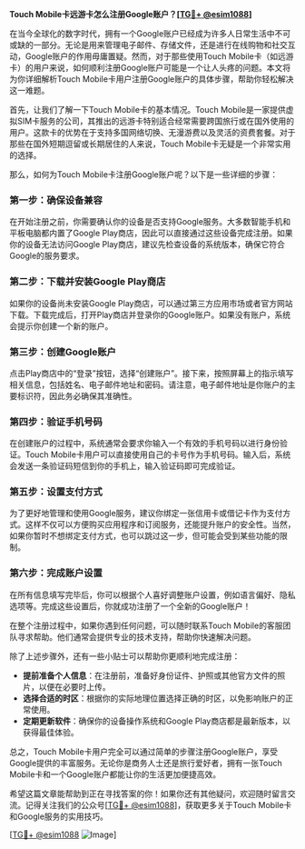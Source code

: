 **Touch Mobile卡远游卡怎么注册Google账户？[[TG💪+ @esim1088](https://t.me/s/esim1088)]**

在当今全球化的数字时代，拥有一个Google账户已经成为许多人日常生活中不可或缺的一部分。无论是用来管理电子邮件、存储文件，还是进行在线购物和社交互动，Google账户的作用毋庸置疑。然而，对于那些使用Touch Mobile卡（如远游卡）的用户来说，如何顺利注册Google账户可能是一个让人头疼的问题。本文将为你详细解析Touch Mobile卡用户注册Google账户的具体步骤，帮助你轻松解决这一难题。

首先，让我们了解一下Touch Mobile卡的基本情况。Touch Mobile是一家提供虚拟SIM卡服务的公司，其推出的远游卡特别适合经常需要跨国旅行或在国外使用的用户。这款卡的优势在于支持多国网络切换、无漫游费以及灵活的资费套餐。对于那些在国外短期逗留或长期居住的人来说，Touch Mobile卡无疑是一个非常实用的选择。

那么，如何为Touch Mobile卡注册Google账户呢？以下是一些详细的步骤：

### **第一步：确保设备兼容**
在开始注册之前，你需要确认你的设备是否支持Google服务。大多数智能手机和平板电脑都内置了Google Play商店，因此可以直接通过这些设备完成注册。如果你的设备无法访问Google Play商店，建议先检查设备的系统版本，确保它符合Google的服务要求。

### **第二步：下载并安装Google Play商店**
如果你的设备尚未安装Google Play商店，可以通过第三方应用市场或者官方网站下载。下载完成后，打开Play商店并登录你的Google账户。如果没有账户，系统会提示你创建一个新的账户。

### **第三步：创建Google账户**
点击Play商店中的“登录”按钮，选择“创建账户”。接下来，按照屏幕上的指示填写相关信息，包括姓名、电子邮件地址和密码。请注意，电子邮件地址是你账户的主要标识符，因此务必确保其准确性。

### **第四步：验证手机号码**
在创建账户的过程中，系统通常会要求你输入一个有效的手机号码以进行身份验证。Touch Mobile卡用户可以直接使用自己的卡号作为手机号码。输入后，系统会发送一条验证码短信到你的手机上，输入验证码即可完成验证。

### **第五步：设置支付方式**
为了更好地管理和使用Google服务，建议你绑定一张信用卡或借记卡作为支付方式。这样不仅可以方便购买应用程序和订阅服务，还能提升账户的安全性。当然，如果你暂时不想绑定支付方式，也可以跳过这一步，但可能会受到某些功能的限制。

### **第六步：完成账户设置**
在所有信息填写完毕后，你可以根据个人喜好调整账户设置，例如语言偏好、隐私选项等。完成这些设置后，你就成功注册了一个全新的Google账户！

在整个注册过程中，如果你遇到任何问题，可以随时联系Touch Mobile的客服团队寻求帮助。他们通常会提供专业的技术支持，帮助你快速解决问题。

除了上述步骤外，还有一些小贴士可以帮助你更顺利地完成注册：

- **提前准备个人信息**：在注册前，准备好身份证件、护照或其他官方文件的照片，以便在必要时上传。
- **选择合适的时区**：根据你的实际地理位置选择正确的时区，以免影响账户的正常使用。
- **定期更新软件**：确保你的设备操作系统和Google Play商店都是最新版本，以获得最佳体验。

总之，Touch Mobile卡用户完全可以通过简单的步骤注册Google账户，享受Google提供的丰富服务。无论你是商务人士还是旅行爱好者，拥有一张Touch Mobile卡和一个Google账户都能让你的生活更加便捷高效。

希望这篇文章能帮助到正在寻找答案的你！如果你还有其他疑问，欢迎随时留言交流。记得关注我们的公众号[[TG💪+ @esim1088](https://t.me/s/esim1088)]，获取更多关于Touch Mobile卡和Google服务的实用技巧。

[[TG💪+ @esim1088](https://t.me/s/esim1088) ![Image](https://i.postimg.cc/4NQfJmqS/Snipaste-2025-05-13-00-14-12.png)]